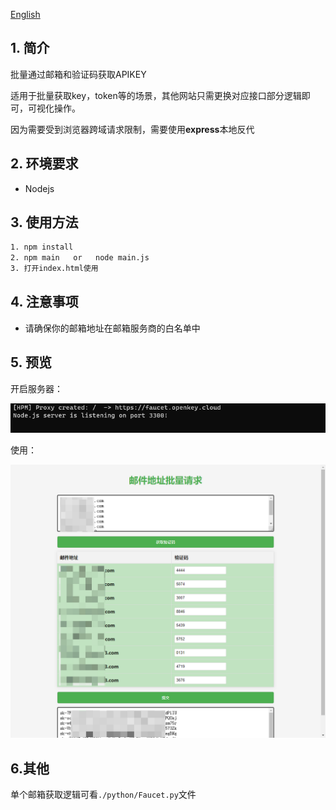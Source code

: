 <!--
 * @Author       : Scipline
 * @Since        : 2023-11-17 06:42:12
 * @LastEditor   : Scipline
 * @LastEditTime : 2023-11-19 20:14:19
 * @FileName     : README.md
 * @Description  : 
-->
[English](./README_en.md)
## 1. 简介

批量通过邮箱和验证码获取APIKEY

适用于批量获取key，token等的场景，其他网站只需更换对应接口部分逻辑即可，可视化操作。

因为需要受到浏览器跨域请求限制，需要使用**express**本地反代

## 2. 环境要求

- Nodejs

## 3. 使用方法

```bash
1. npm install
2. npm main   or   node main.js
3. 打开index.html使用
```

## 4. 注意事项

- 请确保你的邮箱地址在邮箱服务商的白名单中

## 5. 预览

开启服务器：

![Snipaste_2023-11-19_19-29-49](images/Snipaste_2023-11-19_19-29-49.png)

使用：

![Snipaste_2023-11-19_19-38-48](images/Snipaste_2023-11-19_19-38-48.png)

## 6.其他

单个邮箱获取逻辑可看`./python/Faucet.py`文件
